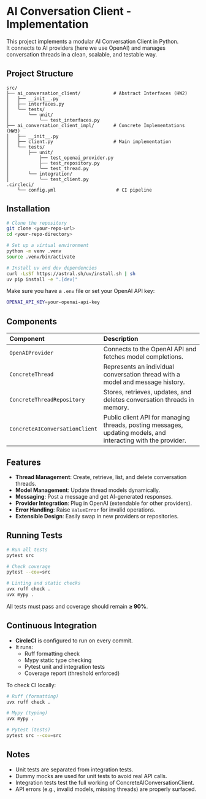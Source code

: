 # AI Conversation Client - Implementation

This project implements a modular AI Conversation Client in Python.  
It connects to AI providers (here we use OpenAI) and manages conversation threads in a clean, scalable, and testable way.

## Project Structure

```
src/
├── ai_conversation_client/            # Abstract Interfaces (HW2)
│   ├── __init__.py
│   ├── interfaces.py
│   └── tests/
│       └── unit/
│           └── test_interfaces.py
├── ai_conversation_client_impl/       # Concrete Implementations (HW3)
│   ├── __init__.py
│   ├── client.py                      # Main implementation
│   └── tests/
│       ├── unit/
│           ├── test_openai_provider.py
│           ├── test_repository.py
│           └── test_thread.py
│       └── integration/
│           └── test_client.py
.circleci/
    └── config.yml                      # CI pipeline
```

## Installation

```bash
# Clone the repository
git clone <your-repo-url>
cd <your-repo-directory>

# Set up a virtual environment
python -m venv .venv
source .venv/bin/activate

# Install uv and dev dependencies
curl -LsSf https://astral.sh/uv/install.sh | sh
uv pip install -e ".[dev]"
```

Make sure you have a `.env` file or set your OpenAI API key:
```bash
OPENAI_API_KEY=your-openai-api-key
```

## Components

| Component | Description |
|:---|:---|
| `OpenAIProvider` | Connects to the OpenAI API and fetches model completions. |
| `ConcreteThread` | Represents an individual conversation thread with a model and message history. |
| `ConcreteThreadRepository` | Stores, retrieves, updates, and deletes conversation threads in memory. |
| `ConcreteAIConversationClient` | Public client API for managing threads, posting messages, updating models, and interacting with the provider. |

## Features

- **Thread Management**: Create, retrieve, list, and delete conversation threads.
- **Model Management**: Update thread models dynamically.
- **Messaging**: Post a message and get AI-generated responses.
- **Provider Integration**: Plug in OpenAI (extendable for other providers).
- **Error Handling**: Raise `ValueError` for invalid operations.
- **Extensible Design**: Easily swap in new providers or repositories.

## Running Tests

```bash
# Run all tests
pytest src

# Check coverage
pytest --cov=src

# Linting and static checks
uvx ruff check .
uvx mypy .
```

All tests must pass and coverage should remain **≥ 90%**.

## Continuous Integration

- **CircleCI** is configured to run on every commit.
- It runs:
  - Ruff formatting check
  - Mypy static type checking
  - Pytest unit and integration tests
  - Coverage report (threshold enforced)

To check CI locally:

```bash
# Ruff (formatting)
uvx ruff check .

# Mypy (typing)
uvx mypy .

# Pytest (tests)
pytest src --cov=src
```

## Notes

- Unit tests are separated from integration tests.
- Dummy mocks are used for unit tests to avoid real API calls.
- Integration tests test the full working of ConcreteAIConversationClient.
- API errors (e.g., invalid models, missing threads) are properly surfaced.


